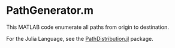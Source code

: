 # PathGenerator.m

This MATLAB code enumerate all paths from origin to destination.

For the Julia Language, see the [PathDistribution.jl](https://github.com/chkwon/PathDistribution.jl) package.
